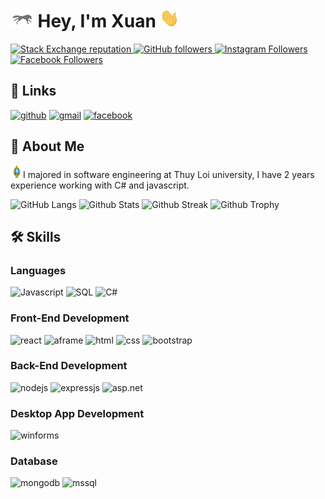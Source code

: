 
# <img src="animated/fox.gif" height="30" /> Hey, I'm Xuan <img src="animated/hands.gif" height="30" />
<p align="left">
  <a href="https://stackoverflow.com/users/14002518">
    <img alt="Stack Exchange reputation" src="https://img.shields.io/stackexchange/stackoverflow/r/21890981?color=orange&label=reputation&logo=stackoverflow">
  </a>
  <!-- <a href="https://www.hackerrank.com/xuanco941">
    <img alt="HackerRank" src="https://img.shields.io/badge/hackerrank-15+-green?color=green&logo=hackerrank">
  </a> -->
  <a href="https://github.com/xuanco941?tab=followers">
    <img alt="GitHub followers" src="https://img.shields.io/github/followers/xuanco941?color=yellow&logo=github">
  </a>
  <!-- <a href="https://medium.com/@xuanco941">
    <img alt="Medium" src="https://img.shields.io/badge/medium-75+-green?color=green&logo=medium">
  </a>
  <a href="https://www.linkedin.com/in/xuanco941">
    <img alt="Linkedin followers" src="https://img.shields.io/badge/followers-1.1K-blue?color=blue&logo=linkedin">
  </a>
  <a href="https://xuanco941.me">
    <img alt="Portfolio" src="https://img.shields.io/badge/Portfolio_Views-3000-violet?color=indigo&logo=readme">
  </a> -->
  <a href="https://www.instagram.com/vibes.js">
    <img alt="Instagram Followers" src="https://img.shields.io/badge/followers-165-blue?color=violet&logo=instagram">
  </a>
    <a href="https://www.facebook.com/xuanco941">
    <img alt="Facebook Followers" src="https://img.shields.io/badge/friends-600-blue?color=green&logo=facebook">
  </a>
</p>

## 🔗 Links
[![github](https://img.shields.io/badge/GitHub-000000?style=for-the-badge&logo=GitHub&logoColor=white)](https://github.com/xuanco941)
[![gmail](https://img.shields.io/badge/Gmail-D14836?style=for-the-badge&logo=Gmail&logoColor=white)](mailto:xuanco941@gmail.com)
[![facebook](https://img.shields.io/badge/Facebook-2374e1?style=for-the-badge&logo=Facebook&logoColor=white)](https://facebook.com/xuanco941)


## 🚀 About Me

<img src="animated/light_1.gif" height="20px" />I majored in software engineering at Thuy Loi university, I have 2 years experience working with C# and javascript.

<!-- <ul>
<li/>I like to use my skills to support my team by automating existing manual processes or introducing new ones.</li>
<li/>I enjoy constantly improving my knowledge base by exploring new tools or collaborating with other developers.</li>
<li/>I am a curiosity driven individual and a fast learner.</li>
<li/>Applying my engineering skills to solve real life problems excites me.</li>
</ul> -->

![GitHub Langs](https://github-readme-stats.vercel.app/api/top-langs/?username=xuanco941&show_icons=true&hide_border=false&theme=jolly&count_private=true&include_all_commits=true&layout=compact)
![Github Stats](https://github-readme-stats.vercel.app/api?username=xuanco941&show_icons=true&hide_border=false&theme=jolly&count_private=true&include_all_commits=true)
![Github Streak](http://github-readme-streak-stats.herokuapp.com?user=xuanco941&theme=jolly&date_format=j%20M%5B%20Y%5D)
![Github Trophy](https://github-profile-trophy.vercel.app/?username=xuanco941&theme=discord)

## 🛠️ Skills

### Languages

![Javascript](https://img.shields.io/badge/JavaScript-323330?style=for-the-badge&logo=javascript&logoColor=F7DF1E)
![SQL](https://img.shields.io/badge/sql-62B962?style=for-the-badge&logo=sql&logoColor=white)
![C#](https://img.shields.io/badge/C%23-035375?style=for-the-badge&logo=C%20sharp&logoColor=white)

### Front-End Development

![react](https://img.shields.io/badge/React-20232A?style=for-the-badge&logo=react&logoColor=61DAFB)
![aframe](https://img.shields.io/badge/Aframe-EF2D5E?style=for-the-badge&logo=aframe&logoColor=white)
![html](https://img.shields.io/badge/HTML5-E34F26?style=for-the-badge&logo=html5&logoColor=white)
![css](https://img.shields.io/badge/CSS3-1572B6?style=for-the-badge&logo=css3&logoColor=white)
![bootstrap](https://img.shields.io/badge/Bootstrap-563D7C?style=for-the-badge&logo=bootstrap&logoColor=white)

### Back-End Development

![nodejs](https://img.shields.io/badge/Node.js-43853D?style=for-the-badge&logo=node.js&logoColor=white)
![expressjs](https://img.shields.io/badge/Express.js-20232A?style=for-the-badge&logo=express&logoColor=white)
![asp.net](https://img.shields.io/badge/ASP.NET-3366cc?style=for-the-badge&logo=.NET&logoColor=white)


### Desktop App Development

![winforms](https://img.shields.io/badge/Winforms-0078D4?style=for-the-badge&logo=windows&logoColor=white)


### Database

![mongodb](https://img.shields.io/badge/MongoDB-4EA94B?style=for-the-badge&logo=mongodb&logoColor=white)
![mssql](https://img.shields.io/badge/MS_SQL-999966?style=for-the-badge&logo=microsoft-sql-server&logoColor=white)


